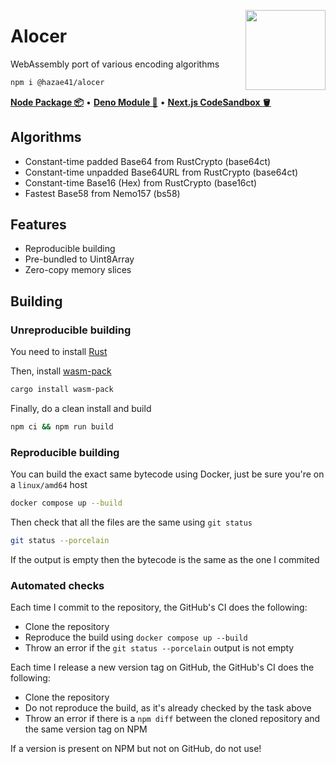 <div>
  <img align="right" width="128" src="https://user-images.githubusercontent.com/4405263/216618885-198b5507-6e8b-4a38-aef0-dbca5957c744.png"/>
  <p></p>
</div>

# Alocer

WebAssembly port of various encoding algorithms

```bash
npm i @hazae41/alocer
```

[**Node Package 📦**](https://www.npmjs.com/package/@hazae41/alocer) • [**Deno Module 🦖**](https://deno.land/x/alocer) • [**Next.js CodeSandbox 🪣**](https://codesandbox.io/p/github/hazae41/alocer-example-next)

## Algorithms
- Constant-time padded Base64 from RustCrypto (base64ct)
- Constant-time unpadded Base64URL from RustCrypto (base64ct)
- Constant-time Base16 (Hex) from RustCrypto (base16ct)
- Fastest Base58 from Nemo157 (bs58)

## Features
- Reproducible building
- Pre-bundled to Uint8Array
- Zero-copy memory slices

## Building

### Unreproducible building

You need to install [Rust](https://www.rust-lang.org/tools/install)

Then, install [wasm-pack](https://github.com/rustwasm/wasm-pack)

```bash
cargo install wasm-pack
```

Finally, do a clean install and build

```bash
npm ci && npm run build
```

### Reproducible building

You can build the exact same bytecode using Docker, just be sure you're on a `linux/amd64` host

```bash
docker compose up --build
```

Then check that all the files are the same using `git status`

```bash
git status --porcelain
```

If the output is empty then the bytecode is the same as the one I commited

### Automated checks

Each time I commit to the repository, the GitHub's CI does the following:
- Clone the repository
- Reproduce the build using `docker compose up --build`
- Throw an error if the `git status --porcelain` output is not empty

Each time I release a new version tag on GitHub, the GitHub's CI does the following:
- Clone the repository
- Do not reproduce the build, as it's already checked by the task above
- Throw an error if there is a `npm diff` between the cloned repository and the same version tag on NPM

If a version is present on NPM but not on GitHub, do not use!
